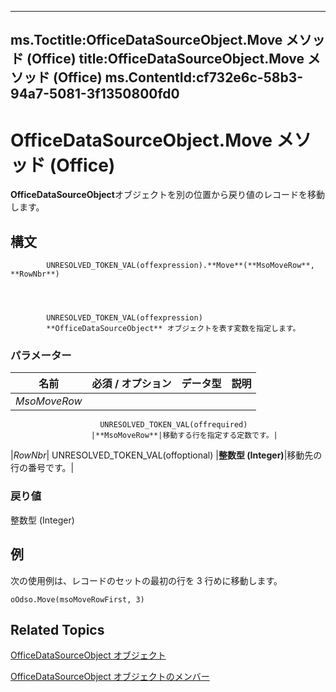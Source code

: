 

---
ms.Toctitle:OfficeDataSourceObject.Move メソッド (Office)
title:OfficeDataSourceObject.Move メソッド (Office)
ms.ContentId:cf732e6c-58b3-94a7-5081-3f1350800fd0
---
# OfficeDataSourceObject.Move メソッド (Office)




**OfficeDataSourceObject**オブジェクトを別の位置から戻り値のレコードを移動します。

## 構文

            UNRESOLVED_TOKEN_VAL(offexpression).**Move**(**MsoMoveRow**, **RowNbr**)




            UNRESOLVED_TOKEN_VAL(offexpression)
            **OfficeDataSourceObject** オブジェクトを表す変数を指定します。

### パラメーター

|**名前**|**必須 / オプション**|**データ型**|**説明**|
|---|---|---|---|
|*MsoMoveRow*|
                        UNRESOLVED_TOKEN_VAL(offrequired)
                      |**MsoMoveRow**|移動する行を指定する定数です。|
|*RowNbr*|
                        UNRESOLVED_TOKEN_VAL(offoptional)
                      |**整数型 (Integer)**|移動先の行の番号です。|



### 戻り値
整数型 (Integer)





## 例
次の使用例は、レコードのセットの最初の行を 3 行めに移動します。

```vba
oOdso.Move(msoMoveRowFirst, 3)
```




## Related Topics

[OfficeDataSourceObject オブジェクト](d5e5401b-643e-c12c-2648-f281af481f45.md)

[OfficeDataSourceObject オブジェクトのメンバー](57ba0dc6-80e7-04a9-a619-2a3e6aa2cdff.md)




